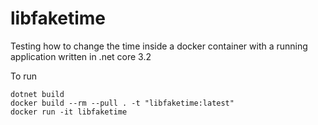 # libfaketime

Testing how to change the time inside a docker container with a running application written in .net core 3.2

To run

```
dotnet build
docker build --rm --pull . -t "libfaketime:latest"
docker run -it libfaketime
```
